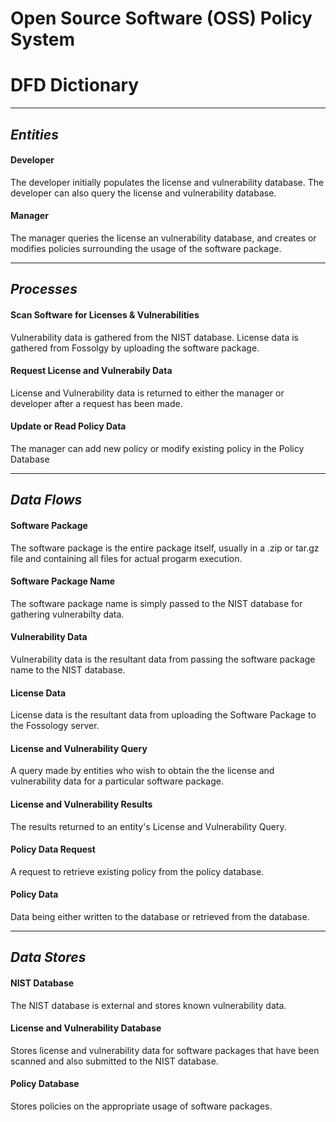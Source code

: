 # Open Source Software (OSS) Policy System
# DFD Dictionary
___

## *Entities*

#### Developer

The developer initially populates the license and vulnerability database. The developer can also query the license and vulnerability database.

#### Manager

The manager queries the license an vulnerability database, and creates or modifies policies surrounding the usage of the software package.

---

## *Processes*

#### Scan Software for Licenses & Vulnerabilities

Vulnerability data is gathered from the NIST database. License data is gathered from Fossolgy by uploading the software package.

#### Request License and Vulnerabily Data

License and Vulnerability data is returned to either the manager or developer after a request has been made.

#### Update or Read Policy Data

The manager can add new policy or modify existing policy in the Policy Database

---

## *Data Flows*

#### Software Package

The software package is the entire package itself, usually in a .zip or tar.gz file and containing all files for actual progarm execution. 

#### Software Package Name

The software package name is simply passed to the NIST database for gathering vulnerabilty data.

#### Vulnerability Data

Vulnerability data is the resultant data from passing the software package name to the NIST database.

#### License Data

License data is the resultant data from uploading the Software Package to the Fossology server.

#### License and Vulnerability Query

A query made by entities who wish to obtain the the license and vulnerability data for a particular software package.

#### License and Vulnerability Results

The results returned to an entity's License and Vulnerability Query.

#### Policy Data Request

A request to retrieve existing policy from the policy database.

#### Policy Data

Data being either written to the database or retrieved from the database.

---

## *Data Stores*

#### NIST Database

The NIST database is external and stores known vulnerability data.

#### License and Vulnerability Database

Stores license and vulnerability data for software packages that have been scanned and also submitted to the NIST database.

#### Policy Database

Stores policies on the appropriate usage of software packages.
